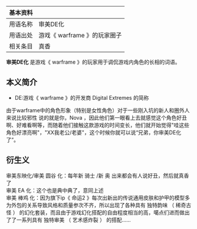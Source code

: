 |  **基本资料**  ||
|---|---|
|用语名称  |  审美DE化   |
|用语出处  |  游戏《  warframe  》的玩家圈子   |
|相关条目  |  真香   |
  
**审美DE化** 是游戏《  warframe  》的玩家用于调侃游戏内角色的长相的词语。

##  本义简介

  * DE:游戏《  warframe  》的开发商  Digital Extremes  的简称 

由于warframe中的角色形象（特别是女性角色）对于一些刚入坑的新人和圈外人来说比较邪性  说的就是你，Nova
，因此他们第一眼看上去就感觉这个角色好丑啊、好难看啊等，而随着他们接触这款游戏的时间变长，他们就开始觉得"哇这些角色好漂亮啊"，"XX我老公/老婆"，这个时候你就可以说“兄弟，你审美DE化了”。

##  衍生义

审美东映化/审美  圆谷  化：每年新  骑士  /新  奥  出来都会有人说好丑，然后就真香了  
审美  EA  化：这个也是典中典了，意同上述  
审美  棒鸡  化：因为旗下ip《  命运2  》每次出新出的传说通用皮肤和护甲的模型多为外包的关系导致风格和质量参次不齐，所以出现了各种具有  独特韵味
（  稀奇古怪  ）  的幻化套装，而且由于游戏幻化搭配的自由程度相当的高，噶点们进而做出了了一系列具有  独特审美  （  艺术感炸裂  ）
的搭配......
